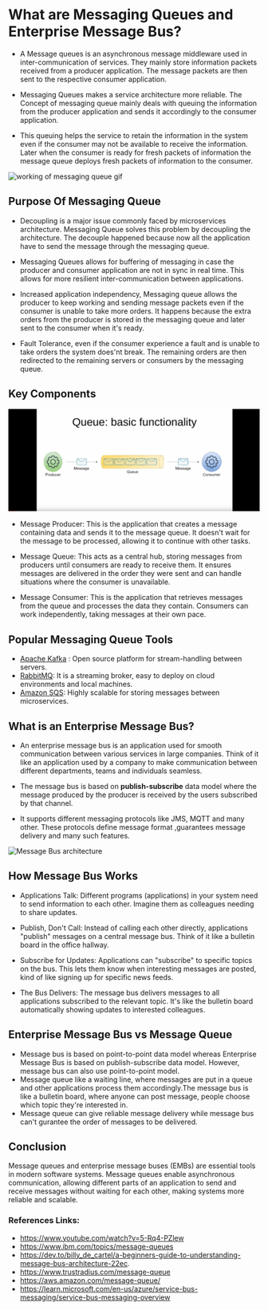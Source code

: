 # What are Messaging Queues and Enterprise Message Bus?

- A Message queues is an asynchronous message middleware used in inter-communication of services. They mainly store information packets received from a producer application. The message packets are then sent to the respective consumer application.

- Messaging Queues makes a service architecture more reliable. The Concept of messaging queue mainly deals with queuing the information from the producer application and sends it accordingly to the consumer application. 

- This queuing helps the service to retain the information in the system even if the consumer may not be available to receive the information. Later when the consumer is ready for fresh packets of information the message queue deploys fresh packets of information to the consumer.

![working of messaging queue gif](https://images.ctfassets.net/00voh0j35590/72Q5wiqTGZy9G0N5o1XS6Z/a8394865727347ea12333a5ac3b4f65e/comp_6.gif)

## Purpose Of Messaging Queue

- Decoupling is a major issue commonly faced by microservices architecture. Messaging Queue solves this problem by decoupling the architecture. The decouple happened because now all the application have to send the message through the messaging queue.

- Messaging Queues allows for buffering of messaging in case the producer and consumer application are not in sync in real time. This allows for more resilient inter-communication between applications.

- Increased application independency, Messaging queue allows the producer to keep working and sending message packets even if the consumer is unable to take more orders. It happens because the extra orders from the producer is stored in the messaging queue and later sent to the consumer when it's ready.

- Fault Tolerance, even if the consumer experience a fault and is unable to take orders the system does'nt break. The remaining orders are then redirected to the remaining servers or consumers by the messaging queue.

## Key Components

![messaging queue intro image](./message_queue_intro_image.png)

- Message Producer:  This is the application that creates a message containing data and sends it to the message queue. It doesn't wait for the message to be processed, allowing it to continue with other tasks.

- Message Queue:  This acts as a central hub, storing messages from producers until consumers are ready to receive them. It ensures messages are delivered in the order they were sent and can handle situations where the consumer is unavailable.

- Message Consumer:  This is the application that retrieves messages from the queue and processes the data they contain. Consumers can work independently, taking messages at their own pace.

## Popular Messaging Queue Tools

- [Apache Kafka](https://kafka.apache.org/) : Open source platform for stream-handling between servers.
- [RabbitMQ](https://www.rabbitmq.com/): It is a streaming broker, easy to deploy on cloud environments and local machines.
- [Amazon SQS](https://docs.aws.amazon.com/ja_jp/AWSJavaSDK/latest/javadoc/com/amazonaws/services/sqs/AmazonSQS.html): Highly scalable for storing messages between microservices.

## What is an Enterprise Message Bus?

- An enterprise message bus is an application used for smooth communication between various services in large companies. Think of it like an application used by a company to make communication between different departments, teams and individuals seamless.

- The message bus is based on **publish-subscribe** data model where the message produced by the producer is received by the users subscribed by that channel.

- It supports different messaging protocols like JMS, MQTT and many other. These protocols define message format ,guarantees message delivery and many such features.


![Message Bus architecture](https://miro.medium.com/v2/resize:fit:1400/1*LqxcIkwoQGiAhLc_XYyBfQ.png)

## How Message Bus Works

- Applications Talk: Different programs (applications) in your system need to send information to each other. Imagine them as colleagues needing to share updates.

- Publish, Don't Call: Instead of calling each other directly, applications "publish" messages on a central message bus. Think of it like a bulletin board in the office hallway.

- Subscribe for Updates: Applications can "subscribe" to specific topics on the bus. This lets them know when interesting messages are posted, kind of like signing up for specific news feeds.

- The Bus Delivers: The message bus delivers messages to all applications subscribed to the relevant topic. It's like the bulletin board automatically showing updates to interested colleagues.

## Enterprise Message Bus vs Message Queue

- Message bus is based on point-to-point data model whereas Enterprise Message Bus is based on publish-subscribe data model. However, message bus can also use point-to-point model.
- Message queue like a waiting line, where messages are put in a queue and other applications process them accordingly.The message bus is like a bulletin board, where anyone can post message, people choose which topic they're interested in.
- Message queue can give reliable message delivery while message bus can't gurantee the order of messages to be delivered.

## Conclusion

Message queues and enterprise message buses (EMBs) are essential tools in modern software systems. Message queues enable asynchronous communication, allowing different parts of an application to send and receive messages without waiting for each other, making systems more reliable and scalable.

### References Links:

- https://www.youtube.com/watch?v=5-Rq4-PZlew
- https://www.ibm.com/topics/message-queues
- https://dev.to/billy_de_cartel/a-beginners-guide-to-understanding-message-bus-architecture-22ec.
- https://www.trustradius.com/message-queue
- https://aws.amazon.com/message-queue/
- https://learn.microsoft.com/en-us/azure/service-bus-messaging/service-bus-messaging-overview
